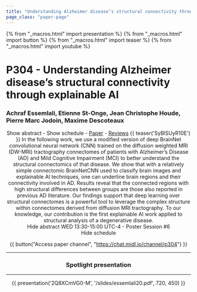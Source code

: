 ```yaml
---
title: "Understanding Alzheimer disease’s structural connectivity through explainable AI"
page_class: "paper-page"
---
```


{% from "_macros.html" import presentation %}
{% from "_macros.html" import button %}
{% from "_macros.html" import teaser %}
{% from "_macros.html" import youtube %}

# P304 - Understanding Alzheimer disease’s structural connectivity through explainable AI


### Achraf Essemlali, Etienne St-Onge, Jean Christophe Houde, Pierre Marc Jodoin, Maxime Descoteaux

<center><a class="toggle_visibility" data-selector=".paper_abstract" data-level="3">Show abstract</a>
        - <a class="toggle_visibility" data-selector=".paper_qa" data-level="3">Show schedule</a>
        - <a href="https://openreview.net/pdf?id=K75ya1BJMK">Paper</a>
        - <a href="https://openreview.net/forum?id=K75ya1BJMK">Reviews</a>
        {{ teaser('SyBlSUyR10E') }}

<span class="paper_abstract">
        In the following work, we use a modified version of deep BrainNet convolutional neural network (CNN) trained on the diffusion weighted MRI (DW-MRI) tractography connectomes of patients with Alzheimer’s Disease (AD) and Mild Cognitive Impairment (MCI) to better understand the structural connectomics of that disease. We show that with a relatively simple connectomic BrainNetCNN used to classify brain images and explainable AI techniques, one can underline brain regions and their connectivity involved in AD. Results reveal that the connected regions with high structural differences between groups are those also reported in previous AD literature. Our findings support that deep learning over structural connectomes is a powerful tool to leverage the complex structure within connectomes derived from diffusion MRI tractography. To our knowledge, our contribution is the first explainable AI work applied to structural analysis of a degenerative disease.
        <span class="actions">
  <br/>
  <a class="toggle_visibility" data-level="2">Hide abstract</a></span>
</span>

<span class="paper_qa">
        WED 13:30-15:00 UTC-4 - Poster Session #6
        <br/>
        <span class="actions"><a class="toggle_visibility" data-level="2">Hide schedule</a></span>
</span>

{{ button("Access paper channel", "https://chat.midl.io/channel/p304") }}

---

### Spotlight presentation

---

{{ presentation('2Q8XCmVG0-M', '/slides/essemlali20.pdf', 720, 450) }}